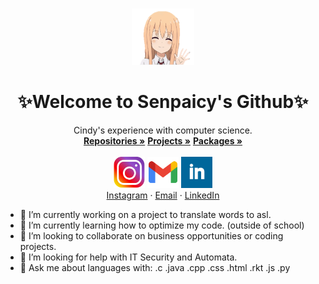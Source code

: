 <br />
<p align="center">
  <a "https://github.com/Senpaicy">
    <img src="images/3.png" alt="Logo" width="100" height="90">
  </a>
  <h1 align="center">✨Welcome to Senpaicy's Github✨</h1>
  <p align="center">
    Cindy's experience with computer science.
    <br />
    <a href="https://github.com/Senpaicy?tab=repositories"><strong>Repositories »</strong></a>
    <a href="https://github.com/Senpaicy?tab=projects"><strong>Projects »</strong></a>
    <a href="https://github.com/Senpaicy?tab=packages"><strong>Packages »</strong></a>
    <br />
    <br />
    <a "https://www.instagram.com/senpaicy/"><img src="images/ig.png" alt="Instagram" width="50" height="50"></a>
    <a "senpaicy@gmail.com"><img src="images/logo-gmail.png" alt="Logo" width="50" height="50"> </a> 
    <a "https://github.com/Senpaicy"> <img src="images/linkedin2.png" alt="Logo" width="50" height="50"></a>
    <br />
    <a href="https://www.instagram.com/senpaicy/">Instagram</a>
    ·
    <a href="senpaicy@gmail.com">Email</a>
    ·
    <a href="https://www.linkedin.com/in/senpaicy/">LinkedIn</a>
  </p>
</p>


- 🔭 I’m currently working on a project to translate words to asl.
- 🌱 I’m currently learning how to optimize my code. (outside of school)
- 👯 I’m looking to collaborate on business opportunities or coding projects.
- 🤔 I’m looking for help with IT Security and Automata.
- 💬 Ask me about languages with: .c .java .cpp .css .html .rkt .js .py
